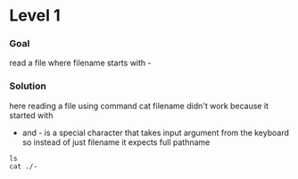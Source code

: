 # Level 1

### Goal
read a file where filename starts with -

### Solution
here reading a file using command cat filename didn't work because it started with
- and - is a special character that takes input argument from the keyboard so instead of just filename it expects full pathname

```
ls
cat ./-

```
